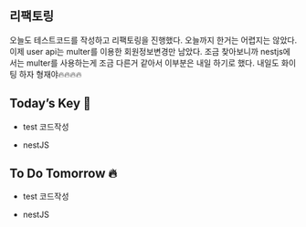 ## 리팩토링

오늘도 테스트코드를 작성하고 리팩토링을 진행했다. 오늘까지 한거는 어렵지는 않았다. 이제 user api는 multer를 이용한 회원정보변경만 남았다. 조금 찾아보니까 nestjs에서는 multer를 사용하는게 조금 다른거 같아서 이부분은 내일 하기로 했다.
내일도 화이팅 하자 형재야🔥🔥🔥🔥  

## Today’s Key 🔑

- test 코드작성

- nestJS

## To Do Tomorrow 🔥

- test 코드작성

- nestJS

